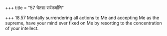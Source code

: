 +++
title = "57 चेतसा सर्वकर्माणि"

+++
18.57 Mentally surrendering all actions to Me and accepting Me as the
supreme, have your mind ever fixed on Me by resorting to the
concentration of your intellect.
